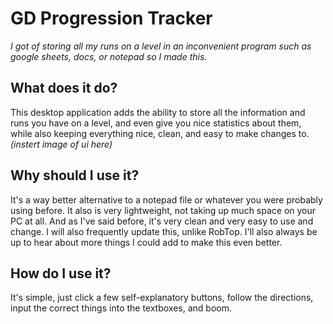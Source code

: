 # GD Progression Tracker
*I got of storing all my runs on a level in an inconvenient program such as google sheets, docs, or notepad so I made this.*

## What does it do?
This desktop application adds the ability to store all the information and runs you have on a level, and even give you nice statistics about them, while also keeping everything nice, clean, and easy to make changes to.
*(instert image of ui here)*

## Why should I use it?
It's a way better alternative to a notepad file or whatever you were probably using before. It also is very lightweight, not taking up much space on your PC at all. And as I've said before, it's very clean and very easy to use and change.
I will also frequently update this, unlike RobTop. I'll also always be up to hear about more things I could add to make this even better.

## How do I use it?
It's simple, just click a few self-explanatory buttons, follow the directions, input the correct things into the textboxes, and boom.
